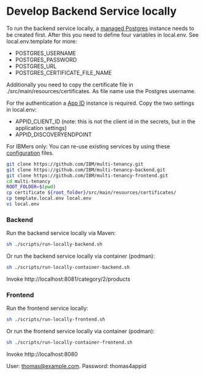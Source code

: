 # Develop Backend Service locally

To run the backend service locally, a [managed Postgres](https://cloud.ibm.com/databases/databases-for-postgresql/create) instance needs to be created first. After this you need to define four variables in local.env. See local.env.template for more:

- POSTGRES_USERNAME
- POSTGRES_PASSWORD
- POSTGRES_URL
- POSTGRES_CERTIFICATE_FILE_NAME

Additionally you need to copy the certificate file in ./src/main/resources/certificates. As file name use the Postgres username.

For the authentication a [App ID](https://www.ibm.com/cloud/app-id) instance is required. Copy the two settings in local.env:

- APPID_CLIENT_ID (note: this is not the client id in the secrets, but in the application settings)
- APPID_DISCOVERYENDPOINT

For IBMers only: You can re-use existing services by using these [configuration](https://github.ibm.com/niklas-heidloff/multi-tenancy-credentials) files.

```sh
git clone https://github.com/IBM/multi-tenancy.git
git clone https://github.com/IBM/multi-tenancy-backend.git
git clone https://github.com/IBM/multi-tenancy-frontend.git
cd multi-tenancy
ROOT_FOLDER=$(pwd)
cp certificate ${root_folder}/src/main/resources/certificates/
cp template.local.env local.env
vi local.env
```

### Backend

Run the backend service locally via Maven:

```sh
sh ./scripts/run-locally-backend.sh
```

Or run the backend service locally via container (podman):

```sh
sh ./scripts/run-locally-container-backend.sh
```

Invoke http://localhost:8081/category/2/products

### Frontend

Run the frontend service locally:

```sh
sh ./scripts/run-locally-frontend.sh
```

Or run the frontend service locally via container (podman):

```sh
sh ./scripts/run-locally-container-frontend.sh
```

Invoke http://localhost:8080

User: thomas@example.com. Password: thomas4appid
